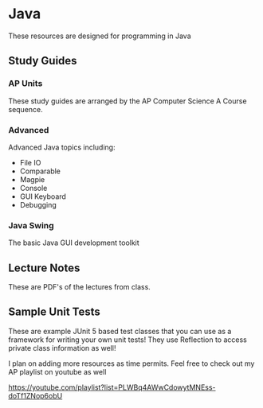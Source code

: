 # Java 

These resources are designed for programming in Java

## Study Guides

### AP Units
These study guides are arranged by the AP Computer Science A Course sequence.
### Advanced
Advanced Java topics including: 
 - File IO
 - Comparable
 - Magpie
 - Console
 - GUI Keyboard
 - Debugging
### Java Swing
The basic Java GUI development toolkit

## Lecture Notes
These are PDF's of the lectures from class.

## Sample Unit Tests
These are example JUnit 5 based test classes that you can use as a framework for writing your own unit tests! They use Reflection to access private class information as well!

I plan on adding more resources as time permits. Feel free to check out my AP playlist on youtube as well

https://youtube.com/playlist?list=PLWBq4AWwCdowytMNEss-doTf1ZNop6obU


